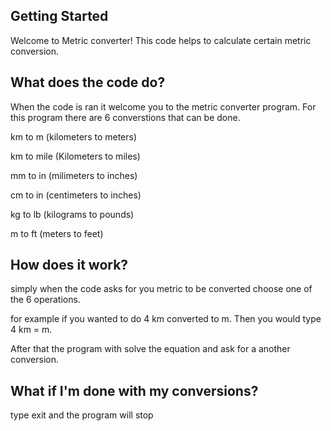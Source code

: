## Getting Started

Welcome to Metric converter! This code helps to calculate certain metric conversion.

## What does the code do?

When the code is ran it welcome you to the metric converter program. For this program there are 6 converstions that can be done.

km to m (kilometers to meters)

km to mile (Kilometers to miles)

mm to in (milimeters to inches)

cm to in (centimeters to inches)

kg to lb (kilograms to pounds)

m to ft (meters to feet)

## How does it work?

simply when the code asks for you metric to be converted choose one of the 6 operations.

for example if you wanted to do 4 km converted to m. Then you would type 4 km = m.

After that the program with solve the equation and ask for a another conversion.

## What if I'm done with my conversions?

type exit and the program will stop

